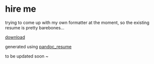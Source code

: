 # hire me

trying to come up with my own formatter at the moment, so the existing resume is pretty barebones...

[download](https://github.com/daosyn/resume/raw/master/resume.pdf)

generated using [pandoc_resume](https://mszep.github.io/pandoc_resume/)

to be updated soon ~
